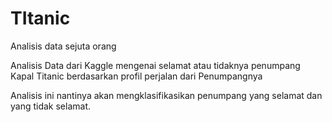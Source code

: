 # TItanic
Analisis data sejuta orang

Analisis Data dari Kaggle mengenai selamat atau tidaknya penumpang Kapal Titanic berdasarkan profil perjalan dari Penumpangnya

Analisis ini nantinya akan mengklasifikasikan penumpang yang selamat dan yang tidak selamat.
